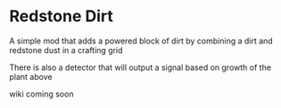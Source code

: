 # Redstone Dirt

A simple mod that adds a powered block of dirt by combining a dirt and redstone dust in a crafting grid

There is also a detector that will output a signal based on growth of the plant above

wiki coming soon